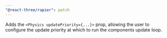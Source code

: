 ```yaml
---
"@react-three/rapier": patch
---
```


Adds the `<Physics updatePriority={...}>` prop, allowing the user to configure the update priority at which to run the components update loop.
